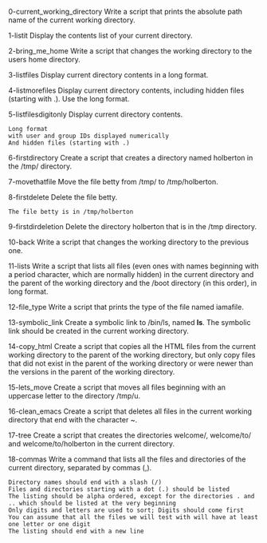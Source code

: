 0-current_working_directory
	Write a script that prints the absolute path name of the current working directory.

1-listit
	Display the contents list of your current directory.

2-bring_me_home
	Write a script that changes the working directory to the users home directory.

3-listfiles
	Display current directory contents in a long format.

4-listmorefiles
	Display current directory contents, including hidden files (starting with .). Use the long format.

5-listfilesdigitonly
	Display current directory contents.

    Long format
    with user and group IDs displayed numerically
    And hidden files (starting with .)

6-firstdirectory
	Create a script that creates a directory named holberton in the /tmp/ directory.

7-movethatfile
	Move the file betty from /tmp/ to /tmp/holberton.

8-firstdelete
	Delete the file betty.

    The file betty is in /tmp/holberton

9-firstdirdeletion
	Delete the directory holberton that is in the /tmp directory.

10-back
	Write a script that changes the working directory to the previous one.

11-lists
	Write a script that lists all files (even ones with names beginning with a period character, which are normally hidden) in the current directory and the parent of the working directory and the /boot directory (in this order), in long format.

12-file_type
	Write a script that prints the type of the file named iamafile.

13-symbolic_link
	Create a symbolic link to /bin/ls, named __ls__. The symbolic link should be created in the current working directory.

14-copy_html
	Create a script that copies all the HTML files from the current working directory to the parent of the working directory, but only copy files that did not exist in the parent of the working directory or were newer than the versions in the parent of the working directory.

15-lets_move
	Create a script that moves all files beginning with an uppercase letter to the directory /tmp/u.

16-clean_emacs
	Create a script that deletes all files in the current working directory that end with the character ~.

17-tree
	Create a script that creates the directories welcome/, welcome/to/ and welcome/to/holberton in the current directory.

18-commas
	Write a command that lists all the files and directories of the current directory, separated by commas (,).

    Directory names should end with a slash (/)
    Files and directories starting with a dot (.) should be listed
    The listing should be alpha ordered, except for the directories . and .. which should be listed at the very beginning
    Only digits and letters are used to sort; Digits should come first
    You can assume that all the files we will test with will have at least one letter or one digit
    The listing should end with a new line